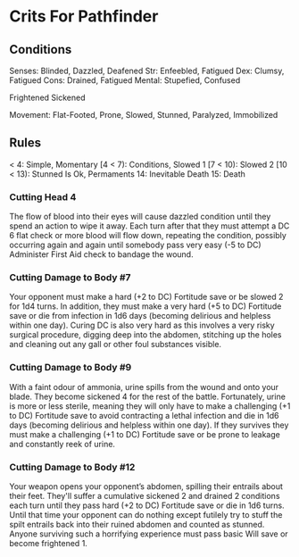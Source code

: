# Crits For Pathfinder

## Conditions

Senses: Blinded, Dazzled, Deafened
Str: Enfeebled, Fatigued
Dex: Clumsy, Fatigued
Cons: Drained, Fatigued
Mental: Stupefied, Confused

Frightened
Sickened

Movement: Flat-Footed, Prone, Slowed, Stunned, Paralyzed, Immobilized

## Rules

< 4: Simple, Momentary
[4 < 7): Conditions, Slowed 1
[7 < 10): Slowed 2
[10 < 13): Stunned Is Ok, Permaments
14: Inevitable Death
15: Death

### Cutting Head 4

The flow of blood into their eyes will cause dazzled condition until they spend an action to wipe it away. Each turn after that they must attempt a DC 6 flat check or more blood will flow down, repeating the condition, possibly occurring again and again until somebody pass very easy (-5 to DC) Administer First Aid check to bandage the wound.

### Cutting Damage to Body #7

Your opponent must make a hard (+2 to DC) Fortitude save or be slowed 2 for 1d4 turns. In addition, they must make a very hard (+5 to DC) Fortitude save or die from infection in 1d6 days (becoming delirious and helpless within one day). Curing DC is also very hard as this involves a very risky surgical procedure, digging deep into the abdomen, stitching up the holes and cleaning out any gall or other foul substances visible.

### Cutting Damage to Body #9

With a faint odour of ammonia, urine spills from the wound and onto your blade. They become sickened 4 for the rest of the battle. Fortunately, urine is more or less sterile, meaning they will only have to make a challenging (+1 to DC) Fortitude save to avoid contracting a lethal infection and die in 1d6 days (becoming delirious and helpless within one day). If they survives they must make a challenging (+1 to DC) Fortitude save or be prone to leakage and constantly reek of urine.

### Cutting Damage to Body #12

Your weapon opens your opponent’s abdomen, spilling their entrails about their feet. They'll suffer a cumulative sickened 2 and drained 2 conditions each turn until they pass hard (+2 to DC) Fortitude save or die in 1d6 turns. Until that time your opponent can do nothing except futilely try to stuff the spilt entrails back into their ruined abdomen and counted as stunned. Anyone surviving such a horrifying experience must pass basic Will save or become frightened 1.
